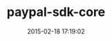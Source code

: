 ---
layout: post
title:  "paypal-sdk-core"
repo:   "paypal/sdk-core-ruby"
date:   2015-02-18 17:19:02
gemurl: https://developer.paypal.com
---